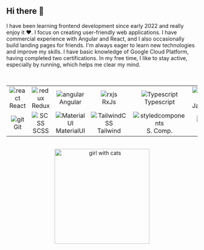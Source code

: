## Hi there 👋


I have been learning frontend development since early 2022 and really enjoy it ❤️. I focus on creating user-friendly web applications. I have commercial experience with Angular and React, and I also occasionally build landing pages for friends. I'm always eager to learn new technologies and improve my skills. I have basic knowledge of Google Cloud Platform, having completed two certifications. In my free time, I like to stay active, especially by running, which helps me clear my mind. 


  <br>

<div style="display: flex; align-items: flex-start; align: center">
    <table align="center" >
  <tr>
     <td align="center"  width="88">
         <img src="https://skillicons.dev/icons?i=react" alt="react" />
      <br> React
    </td>
    <td align="center" width="88">
        <img src="https://skillicons.dev/icons?i=redux" alt="redux" />
      <br>Redux
    </td>
<td align="center" width="88">
        <img src="https://skillicons.dev/icons?i=angular" alt="angular" />
      <br>Angular
    </td>
    <td align="center" width="88">
        <img src="https://skillicons.dev/icons?i=rxjs" alt="rxjs" />
      <br>RxJs
    </td>
    <td align="center" width="88">
      <img src="https://skillicons.dev/icons?i=typescript" alt="Typescript" />
      <br>Typescript
    </td>
    <td align="center" width="88">
       <img src="https://skillicons.dev/icons?i=javascript" alt="Javascript" />
      <br>Javascritpt
    </td>
    <td align="center" width="88">
       <img src="https://skillicons.dev/icons?i=html" alt="HTML" />
      <br>HTML
      </td>
    <td align="center" width="88">
      <img src="https://skillicons.dev/icons?i=css" alt="CSS" />
      <br>CSS
    </td>
 
 
  </tr>
      <td align="center"  width="88">
        <img src="https://skillicons.dev/icons?i=git" alt="git" />
      <br>Git
    </td>
     <td align="center" width="88"> 
       <img src="https://skillicons.dev/icons?i=scss" alt="SCSS" />
      <br>SCSS
    </td>
    <td align="center" width="88">
          <img src="https://skillicons.dev/icons?i=materialui" alt="MaterialUI" />
      <br>MaterialUI
    </td>
      <td align="center" width="88">
        <img src="https://skillicons.dev/icons?i=tailwindcss" alt="TailwindCSS" />
      <br>Tailwind
    </td>
      </td>
      <td align="center" width="88">
           <img src="https://skillicons.dev/icons?i=styledcomponents" alt="styledcomponents" />
      <br>S. Comp.
     </td>
  <td align="center" width="88">
        <img src="https://skillicons.dev/icons?i=figma" alt="figma" />
      <br>Figma
     </td>
        <td align="center" width="88">
    <img src="https://skillicons.dev/icons?i=nodejs" alt="Node.js" />
      <br>Node.js
    </td>
    <td align="center" width="88">
     <img src="https://skillicons.dev/icons?i=mongodb" alt="MongoDB" />
      <br>MongoDB
    </td>
</table>
</div>
 <br>
 <div align="center">
<img src="https://i.ibb.co/9HwDSrWS/image-46-1.png" alt="girl with cats" width="250px" />
</div>
